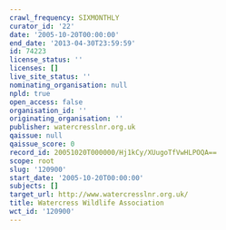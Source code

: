 ```yaml
---
crawl_frequency: SIXMONTHLY
curator_id: '22'
date: '2005-10-20T00:00:00'
end_date: '2013-04-30T23:59:59'
id: 74223
license_status: ''
licenses: []
live_site_status: ''
nominating_organisation: null
npld: true
open_access: false
organisation_id: ''
originating_organisation: ''
publisher: watercresslnr.org.uk
qaissue: null
qaissue_score: 0
record_id: 20051020T000000/Hj1kCy/XUugoTfVwHLPOQA==
scope: root
slug: '120900'
start_date: '2005-10-20T00:00:00'
subjects: []
target_url: http://www.watercresslnr.org.uk/
title: Watercress Wildlife Association
wct_id: '120900'
---
```


